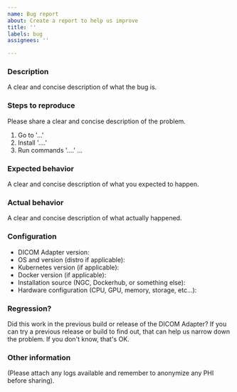 ```yaml
---
name: Bug report
about: Create a report to help us improve
title: ''
labels: bug
assignees: ''

---
```


### Description
A clear and concise description of what the bug is.

### Steps to reproduce
Please share a clear and concise description of the problem.
1. Go to '...'
2. Install '....'
3. Run commands '....'
...

### Expected behavior
A clear and concise description of what you expected to happen.

### Actual behavior
A clear and concise description of what actually happened.

### Configuration

* DICOM Adapter version:
* OS and version (distro if applicable):
* Kubernetes version (if applicable):
* Docker version (if applicable):
* Installation source (NGC, Dockerhub, or something else):
* Hardware configuration (CPU, GPU, memory, storage, etc...):

### Regression?
Did this work in the previous build or release of the DICOM Adapter? If you can try a previous release or build to find out, that can help us narrow down the problem. If you don't know, that's OK.

### Other information
(Please attach any logs available and remember to anonymize any PHI before sharing).
